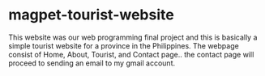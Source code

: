 # magpet-tourist-website
This website was our web programming final project and this is basically a simple tourist website for a province in the Philippines. 
The webpage consist of Home, About, Tourist, and Contact page.. the contact page will proceed to sending an email to my gmail account.
